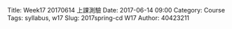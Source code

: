 Title: Week17   20170614 上課測驗
Date: 2017-06-14 09:00
Category: Course
Tags: syllabus, w17 
Slug: 2017spring-cd W17
Author: 40423211


<!-- PELICAN_END_SUMMARY -->


 
